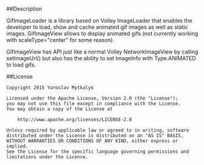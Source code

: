##Description

GifImageLoader is a library based on Volley ImageLoader that enables the developer to load, show and cache animated gif images as well as static images.
GifImageView allows to display animated gifs (not currently working with scaleType="center" for some reason).

GifImageView has API just like a normal Volley NetworkImageView by calling setImageUrl() but also has the ability to set ImageInfo with Type.ANIMATED to load gifs.

##License

```
Copyright 2015 Yaroslav Mytkalyk

Licensed under the Apache License, Version 2.0 (the "License");
you may not use this file except in compliance with the License.
You may obtain a copy of the License at

    http://www.apache.org/licenses/LICENSE-2.0

Unless required by applicable law or agreed to in writing, software
distributed under the License is distributed on an "AS IS" BASIS,
WITHOUT WARRANTIES OR CONDITIONS OF ANY KIND, either express or implied.
See the License for the specific language governing permissions and
limitations under the License.

```